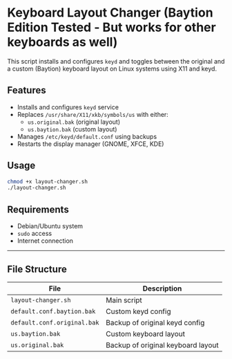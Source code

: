 # Keyboard Layout Changer (Baytion Edition Tested - But works for other keyboards as well)

This script installs and configures `keyd` and toggles between the original and a custom (Baytion) keyboard layout on Linux systems using X11 and keyd.

## Features

- Installs and configures `keyd` service
- Replaces `/usr/share/X11/xkb/symbols/us` with either:
  - `us.original.bak` (original layout)
  - `us.baytion.bak` (custom layout)
- Manages `/etc/keyd/default.conf` using backups
- Restarts the display manager (GNOME, XFCE, KDE)

## Usage

```bash
chmod +x layout-changer.sh
./layout-changer.sh
```

## Requirements

- Debian/Ubuntu system  
- `sudo` access  
- Internet connection  

---

## File Structure

| File                        | Description                  |
|-----------------------------|------------------------------|
| `layout-changer.sh`         | Main script                  |
| `default.conf.baytion.bak`  | Custom keyd config           |
| `default.conf.original.bak` | Backup of original keyd config |
| `us.baytion.bak`            | Custom keyboard layout       |
| `us.original.bak`           | Backup of original keyboard layout |
